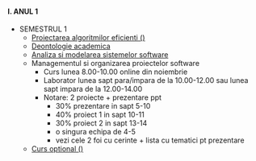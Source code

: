 
#### I. ANUL 1
* SEMESTRUL 1
  - [Proiectarea algoritmilor eficienti ()]()
  - [Deontologie academica]()
  - [Analiza si modelarea sistemelor software]()
  - Managementul si organizarea proiectelor software
    - Curs lunea 8.00-10.00 online din noiembrie
    - Laborator lunea sapt para/impara de la 10.00-12.00 sau lunea sapt impara de la 12.00-14.00 
    - Notare: 2 proiecte + prezentare ppt
      - 30% prezentare in sapt 5-10
      - 40% proiect 1 in sapt 10-11
      - 30% proiect 2 in sapt 13-14
      - o singura echipa de 4-5
      - vezi cele 2 foi cu cerinte + lista cu tematici pt prezentare 
  - [Curs optional ()]()
